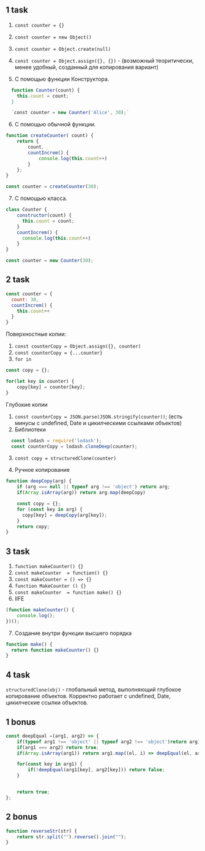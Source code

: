 
## 1 task
1. `const counter = {}`
2. `const counter = new Object()`
3. `const counter = Object.create(null)`
4. `const counter = Object.assign({}, {})` - (возможный теоритически, менее удобный, созданный для копирования вариант)

5. С помощью функции Конструктора.
```js
  function Counter(count) {
    this.count = count;`
  }

  `const counter = new Counter('Alice', 30);`
```
6. С помощью обычной функции.
```js
function createCounter( count) {
    return {
        count,
        countIncrem() {
            console.log(this.count++)
        }
    };
}

const counter = createCounter(30);
```
7. С помощью класса.
```js
class Counter {
    constructor(count) {
      this.count = count;
    }
    countIncrem() {
      console.log(this.count++)
    }
}

const counter = new Counter(30);
```

## 2 task
```js
const counter = {
  count: 30,
  countIncrem() {
    this.count++
  }
}
```
Поверхностные копии: 

1. `const counterCopy = Object.assign({}, counter) `
2. `const counterCopy = {...counter}`
3. `for in`
```js
const copy = {};

for(let key in counter) {
    copy[key] = counter[key];
}
```
Глубокие копии

1. `const counterCopy = JSON.parse(JSON.stringify(counter))`; (есть минусы с undefined, Date  и цикилческими ссылками объектов)
2. Библиотеки
```js
  const lodash = require('lodash');
  const counterCopy = lodash.cloneDeep(counter);
```
3. `const copy = structuredClone(counter)`


4. Ручное копирование 
```js
function deepCopy(arg) {
    if (arg === null || typeof arg !== 'object') return arg;
    if(Array.isArray(arg)) return arg.map(deepCopy)

    const copy = {};
    for (const key in arg) {
      copy[key] = deepCopy(arg[key]);
    }
    return copy;
}


```


## 3 task
1. `function makeCounter() {}`
2. `const makeCounter  = function() {}`
3. `const makeCounter = () => {}`
4. `function MakeCounter () {}`
5. `const makeCounter  = function make() {}`
6. IIFE
```js
(function makeCounter() {
    console.log();
})();
```
7. Cоздание внутри функции высшего порядка
```js
function make() {
  return function makeCounter() {}
}
```



## 4 task
`structuredClone(obj)` - глобальный метод, выполняющий глубокое копирование объектов. Корректно работает с undefined, Date, 
цикилческие ссылки объектов.



## 1 bonus
```js
const deepEqual =(arg1, arg2) => {
    if(typeof arg1 !== 'object' || typeof arg2 !== 'object')return arg1 === arg2;  
    if(arg1 === arg2) return true;
    if(Array.isArray(arg1)) return arg1.map((el, i) => deepEqual(el, arg2[i])).every(el => el === true);

    for(const key in arg1) {
        if(!deepEqual(arg1[key], arg2[key])) return false;
    }


    return true;
};
```



## 2 bonus
```js
function reverseStr(str) {
    return str.split("").reverse().join("");
}
```